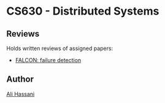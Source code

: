 # CS630 - Distributed Systems
## Reviews

Holds written reviews of assigned papers:

* [FALCON: failure detection](1-Falcon.md)

## Author
[Ali Hassani](https://alihassanijr.com)
